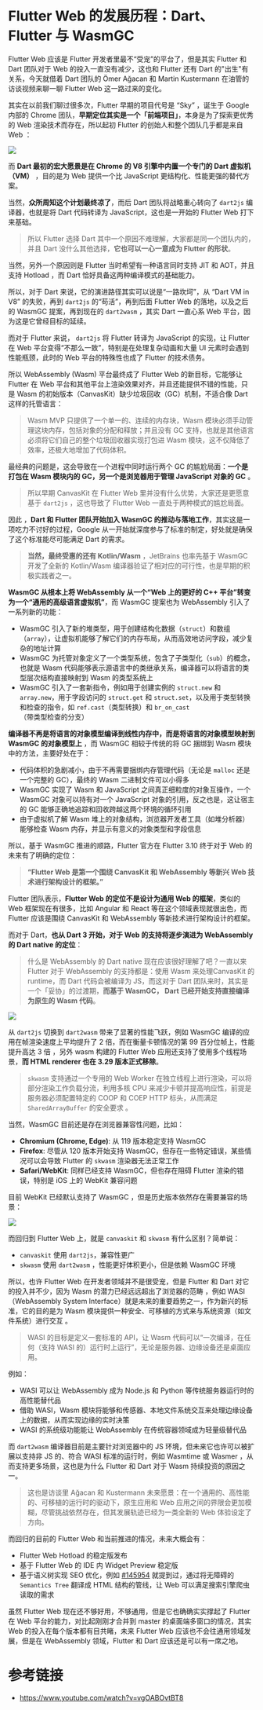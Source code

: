 # Flutter Web 的发展历程：Dart、Flutter 与 WasmGC

Flutter Web 应该是 Flutter 开发者里最不“受宠”的平台了，但是其实 Flutter 和 Dart 团队对于 Web 的投入一直没有减少，这也和 Flutter 还有 Dart 的"出生"有关系，今天就借着 Dart 团队的 Ömer Ağacan 和 Martin Kustermann 在油管的访谈视频来聊一聊 Flutter Web 这一路过来的变化。

其实在以前我们聊过很多次，Flutter 早期的项目代号是 “Sky” ，诞生于 Google 内部的 Chrome 团队，**早期定位其实是一个「前端项目」**，本身是为了探索更优秀的 Web 渲染技术而存在，所以起初 Flutter 的创始人和整个团队几乎都是来自 Web ：

![](https://img.cdn.guoshuyu.cn/image-20250715101459913.png)

而 **Dart 最初的宏大愿景是在 Chrome 的 V8 引擎中内置一个专门的 Dart 虚拟机（VM）** ，目的是为 Web 提供一个比 JavaScript 更结构化、性能更强的替代方案。

当然，**众所周知这个计划最终凉了**，而后 Dart 团队将战略重心转向了  `dart2js` 编译器，也就是将 Dart 代码转译为 JavaScript，这也是一开始的 Flutter Web 打下来基础。

> 所以 Flutter 选择 Dart 其中一个原因不难理解，大家都是同一个团队内的，并且 Dart 没什么其他选择，**它也可以一心一意成为 Flutter 的形状**。

当然，另外一个原因则是 Flutter 当时希望有一种语言同时支持 JIT 和 AOT，并且支持 Hotload ，而 Dart 恰好具备这两种编译模式的基础能力。

所以，对于 Dart 来说，它的演进路径其实可以说是“一路坎坷”，从 “Dart VM in V8” 的失败，再到 `dart2js` 的“苟活”，再到后面 Flutter Web 的落地，以及之后的 WasmGC 提案，再到现在的 `dart2wasm` ，其实 Dart 一直心系 Web 平台，因为这是它曾经目标的延续。

而对于 Flutter 来说，  `dart2js`  将 Flutter 转译为 JavaScript 的实现，让 Flutter 在 Web 平台变得“不那么一致”，特别是在处理复杂动画和大量 UI 元素时会遇到性能瓶颈，此时的 Web  平台的特殊性也成了 Flutter 的技术债务。

所以 WebAssembly (Wasm)  平台最终成了 Flutter Web 的新目标，它能够让 Flutter 在 Web 平台和其他平台上渲染效果对齐，并且还能提供不错的性能，只是 Wasm 的初始版本（CanvasKit）缺少垃圾回收（GC）机制，不适合像 Dart 这样的托管语言：

> Wasm MVP 只提供了一个单一的、连续的内存块，Wasm 模块必须手动管理这块内存，包括对象的分配和释放；并且没有 GC 支持，也就是其他语言必须将它们自己的整个垃圾回收器实现打包进 Wasm 模块，这不仅降低了效率，还极大地增加了代码体积。

最经典的问题是，这会导致在一个进程中同时运行两个 GC 的尴尬局面：**一个是打包在 Wasm 模块内的 GC，另一个是浏览器用于管理 JavaScript 对象的 GC** 。

> 所以早期 CanvasKit 在 Flutter Web 里并没有什么优势，大家还是更愿意基于   `dart2js`  ，这也导致了 Flutter Web 一直处于两种模式的尴尬局面。

因此 ，**Dart 和 Flutter 团队开始加入 WasmGC 的推动与落地工作**，其实这是一项吃力不讨好的过程，Google 从一开始就深度参与了标准的制定，好处就是确保了这个标准能尽可能满足 Dart 的需求。

> **当然，最终受惠的还有 Kotlin/Wasm**  ，JetBrains 也率先基于 WasmGC 开发了全新的 Kotlin/Wasm 编译器验证了相对应的可行性，也是早期的积极实践者之一。

**WasmGC 从根本上将 WebAssembly 从一个“Web 上的更好的 C++ 平台”转变为一个“通用的高级语言虚拟机”**，而 WasmGC 提案也为 WebAssembly 引入了一系列新的功能：

- WasmGC 引入了新的堆类型，用于创建结构化数据（`struct`）和数组（`array`），让虚拟机能够了解它们的内存布局，从而高效地访问字段，减少复杂的地址计算
- WasmGC 为托管对象定义了一个类型系统，包含了子类型化（`sub`）的概念，也就是 Wasm 代码能够表示源语言中的类继承关系，编译器可以将语言的类型层次结构直接映射到 Wasm 的类型系统上
- WasmGC 引入了一套新指令，例如用于创建实例的 `struct.new` 和 `array.new`，用于字段访问的 `struct.get` 和 `struct.set`，以及用于类型转换和检查的指令，如 `ref.cast`（类型转换）和 `br_on_cast`（带类型检查的分支）

**编译器不再是将语言的对象模型编译到线性内存中，而是将语言的对象模型映射到 WasmGC 的对象模型上** ，而 WasmGC  相较于传统的将 GC 捆绑到 Wasm 模块中的方法，主要好处在于：

- 代码体积的急剧减小，由于不再需要捆绑内存管理代码（无论是 `malloc` 还是一个完整的 GC），最终的 Wasm 二进制文件可以小得多 
- WasmGC 实现了 Wasm 和 JavaScript 之间真正细粒度的对象互操作，一个 WasmGC 对象可以持有对一个 JavaScript 对象的引用，反之也是，这让宿主的 GC 能够正确地追踪和回收跨越这两个环境的循环引用
- 由于虚拟机了解 Wasm 堆上的对象结构，浏览器开发者工具（如堆分析器）能够检查 Wasm 内存，并显示有意义的对象类型和字段信息

所以，基于 WasmGC 推进的顺路，Flutter 官方在 Flutter 3.10 终于对于 Web 的未来有了明确的定位：

> **“Flutter Web 是第一个围绕 CanvasKit 和 WebAssembly 等新兴 Web 技术进行架构设计的框架。”**

Flutter 团队表示，**Flutter Web 的定位不是设计为通用 Web 的框架**，类似的 Web 框架现在有很多，比如 Angular 和 React 等在这个领域表现就很出色，而 Flutter 应该是围绕 CanvasKit 和 WebAssembly 等新技术进行架构设计的框架。

而对于 Dart，**也从 Dart 3 开始，对于 Web 的支持将逐步演进为 WebAssembly 的 Dart native 的定位**：

> 什么是 WebAssembly 的 Dart native 现在应该很好理解了吧？一直以来 Flutter 对于 WebAssembly 的支持都是：使用 Wasm 来处理CanvasKit 的 runtime，而 Dart 代码会被编译为 JS，而这对于 Dart 团队来时，其实是一个「妥协」的过渡期，**而基于 WasmGC， Dart 已经开始支持直接编译为原生的 Wasm 代码**。



![](https://img.cdn.guoshuyu.cn/image-20250715112911201.png)

从 `dart2js` 切换到 `dart2wasm` 带来了显著的性能飞跃，例如 WasmGC 编译的应用在帧渲染速度上平均提升了 2 倍，而在衡量卡顿情况的第 99 百分位帧上，性能提升高达 3 倍 ，另外  wasm 构建的 Flutter Web 应用还支持了使用多个线程场景，**而 HTML renderer 也在 3.29 版本正式移除**。

> `skwasm` 支持通过一个专用的 Web Worker 在独立线程上进行渲染，可以将部分渲染工作负载分流，利用多核 CPU 来减少卡顿并提高响应性，前提是服务器必须配置特定的 COOP 和 COEP HTTP 标头，从而满足 `SharedArrayBuffer` 的安全要求 。

当然，WasmGC 目前还是存在浏览器兼容性问题，比如：

- **Chromium (Chrome, Edge)**: 从 119 版本稳定支持 WasmGC 
- **Firefox**: 尽管从 120 版本开始支持 WasmGC，但存在一些特定错误，某些情况可以会导致 Flutter 的 `skwasm` 渲染器无法正常工作 
- **Safari/WebKit**: 同样已经支持 WasmGC，但也存在阻碍 Flutter 渲染的错误，特别是 iOS 上的 WebKit 兼容问题

目前 WebKit 已经默认支持了 WasmGC ，但是历史版本依然存在需要兼容的场景：

![](https://img.cdn.guoshuyu.cn/image-20250715112948536.png)

而回归到 Flutter Web 上，就是 `canvaskit`  和 `skwasm`  有什么区别？简单说：

-  `canvaskit`  使用 `dart2js`，兼容性更广
- `skwasm`  使用  `dart2wasm` ，性能更好体积更小，但是依赖 WasmGC 环境

所以，也许 Flutter Web 在开发者领域并不是很受宠，但是 Flutter 和 Dart 对它的投入并不少，因为 Wasm 的潜力已经远远超出了浏览器的范畴 ，例如 WASI（WebAssembly System Interface）就是未来的重要趋势之一，作为新兴的标准，它的目的是为 Wasm 模块提供一种安全、可移植的方式来与系统资源（如文件系统）进行交互 。

> WASI 的目标是定义一套标准的 API，让 Wasm 代码可以“一次编译，在任何（支持 WASI 的）运行时上运行”，无论是服务器、边缘设备还是桌面应用。

例如：

- WASI 可以让 WebAssembly 成为 Node.js 和 Python 等传统服务器运行时的高性能替代品
- 借助 WASI，Wasm 模块将能够和传感器、本地文件系统交互来处理边缘设备上的数据，从而实现边缘的实时决策
- WASI 的系统级功能能让 WebAssembly 在传统容器领域成为轻量级替代品

而 `dart2wasm` 编译器目前是主要针对浏览器中的 JS 环境，但未来它也许可以被扩展以支持非 JS 的、符合 WASI 标准的运行时，例如 Wasmtime 或 Wasmer ，从而支持更多场景，这也是为什么 Flutter 和 Dart 对于 Wasm 持续投资的原因之一。

> 这也是访谈里 Ağacan 和 Kustermann 未来愿景：在一个通用的、高性能的、可移植的运行时的驱动下，原生应用和 Web 应用之间的界限会更加模糊，尽管挑战依然存在，但其发展轨迹已经为一类全新的 Web 体验设定了方向。

而回归的目前的 Flutter Web 和当前推进的情况，未来大概会有：

- Flutter Web Hotload 的稳定版发布
- 基于 Flutter Web 的 IDE 内 Widget Preview 稳定版
- 基于语义树实现 SEO 优化，例如 [#145954](https://github.com/flutter/flutter/issues/145954#issuecomment-2616539670) 就提到过，通过将无障碍的 `Semantics Tree` 翻译成 HTML 结构的管线，让 Web 可以满足搜索引擎爬虫读取的需求

虽然 Flutter Web 现在还不够好用，不够通用，但是它也确确实实撑起了 Flutter 在 Web 平台的能力，对比起刚刚才合并到 master 的桌面端多窗口的情况，其实 Web 的投入在每个版本都有目共睹，未来 Flutter Web 应该也不会往通用领域发展，但是在 WebAssembly 领域，Flutter 和 Dart 应该还是可以有一席之地。





# 参考链接

- https://www.youtube.com/watch?v=vgOABOvtBT8 




